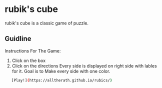 # rubik's cube

rubik's cube is a classic game of puzzle.

## Guidline

Instructions For The Game:
1. Click on the box
2. Click on the directions
Every side is displayed on right side with lables for it.
Goal is to Make every side with one color.

```bash
   [Play!](https://alltherath.github.io/rubics/)

```

